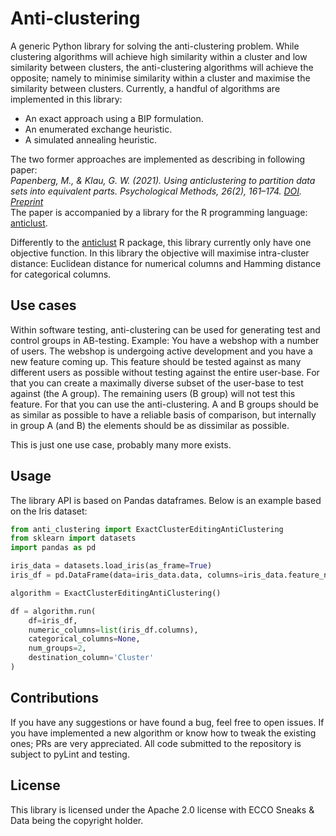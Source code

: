 # Anti-clustering

A generic Python library for solving the anti-clustering problem. While clustering algorithms will achieve high similarity within a cluster and low similarity between clusters, the anti-clustering algorithms will achieve the opposite; namely to minimise similarity within a cluster and maximise the similarity between clusters.
Currently, a handful of algorithms are implemented in this library:
* An exact approach using a BIP formulation.
* An enumerated exchange heuristic.
* A simulated annealing heuristic.

The two former approaches are implemented as describing in following paper:\
*Papenberg, M., & Klau, G. W. (2021). Using anticlustering to partition data sets into equivalent parts.
Psychological Methods, 26(2), 161–174. [DOI](https://doi.org/10.1037/met0000301). [Preprint](https://psyarxiv.com/3razc/)* \
The paper is accompanied by a library for the R programming language: [anticlust](https://github.com/m-Py/anticlust).

Differently to the [anticlust](https://github.com/m-Py/anticlust) R package, this library currently only have one objective function. 
In this library the objective will maximise intra-cluster distance: Euclidean distance for numerical columns and Hamming distance for categorical columns.

## Use cases
Within software testing, anti-clustering can be used for generating test and control groups in AB-testing.
Example: You have a webshop with a number of users. The webshop is undergoing active development and you have a new feature coming up. 
This feature should be tested against as many different users as possible without testing against the entire user-base. 
For that you can create a maximally diverse subset of the user-base to test against (the A group). 
The remaining users (B group) will not test this feature. For that you can use the anti-clustering. 
A and B groups should be as similar as possible to have a reliable basis of comparison, but internally in group A (and B) the elements should be as dissimilar as possible.

This is just one use case, probably many more exists.

## Usage
The library API is based on Pandas dataframes. Below is an example based on the Iris dataset:
```python
from anti_clustering import ExactClusterEditingAntiClustering
from sklearn import datasets
import pandas as pd

iris_data = datasets.load_iris(as_frame=True)
iris_df = pd.DataFrame(data=iris_data.data, columns=iris_data.feature_names)

algorithm = ExactClusterEditingAntiClustering()

df = algorithm.run(
    df=iris_df,
    numeric_columns=list(iris_df.columns),
    categorical_columns=None,
    num_groups=2,
    destination_column='Cluster'
)
```

## Contributions
If you have any suggestions or have found a bug, feel free to open issues. If you have implemented a new algorithm or know how to tweak the existing ones; PRs are very appreciated.
All code submitted to the repository is subject to pyLint and testing.

## License
This library is licensed under the Apache 2.0 license with ECCO Sneaks & Data being the copyright holder.
